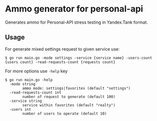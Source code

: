 # Ammo generator for personal-api

Generates ammo for Personal-API 
stress testing in Yandex.Tank format.

## Usage
For generate mixed settings request to given service use:
```
$ go run main.go -mode settings -service {service name} -users-count {users count} -read-requests-count {requests count}   
```

For more options use `-help` key
```
$ go run main.go -help
  -mode string
    	ammo mode: settings|favorites (default "settings")
  -read-requests-count int
    	number of request to generate (default 100)
  -service string
    	service within favorites (default "realty")
  -users int
    	number of users to operate (default 10)

```

